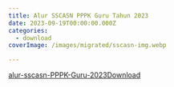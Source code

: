 ```yaml
---
title: Alur SSCASN PPPK Guru Tahun 2023
date: 2023-09-19T00:00:00.000Z
categories:
  - download
coverImage: /images/migrated/sscasn-img.webp

---
```


[alur-sscasn-PPPK-Guru-2023](https://bkd.nttprov.go.id/web/alur-sscasn-pppk-guru-tahun-2023/alur-sscasn-pppk-guru-2023/)[Download](https://bkd.nttprov.go.id/web/wp-content/uploads/2023/09/alur-sscasn-PPPK-Guru-2023.pdf)
